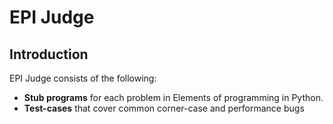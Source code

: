 # EPI Judge

## Introduction

EPI Judge consists of the following:

- **Stub programs** for each problem in Elements of programming in Python.
- **Test-cases** that cover common corner-case and performance bugs
